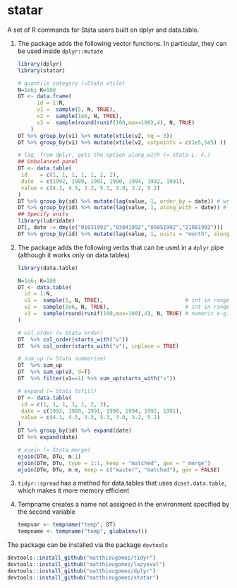 statar
======

A set of R commands for Stata users built on dplyr and data.table. 

1. The package adds the following vector functions. In particular, they can be used inside `dplyr::mutate`

	````R
	library(dplyr)
	library(statar)
	
	# quantile category (=Stata xtile)
	N=1e6; K=100
    DT <- data.frame(
		  id = 1:N,
		  v1 =  sample(5, N, TRUE),
		  v2 =  sample(1e6, N, TRUE),                       
		  v3 =  sample(round(runif(100,max=100),4), N, TRUE)
		)
	DT %>% group_by(v1) %>% mutate(xtile(v2, nq = 3))
	DT %>% group_by(v1) %>% mutate(xtile(v2, cutpoints = c(1e5,5e5) ))
	
	# lag, from dplyr, gets the option along_with (= Stata L. F.)
	## Unbalanced panel
	DT <- data.table(
	 id    = c(1, 1, 1, 1, 1, 2, 2),
	 date  = c(1992, 1989, 1991, 1990, 1994, 1992, 1991),
	 value = c(4.1, 4.5, 3.3, 5.3, 3.0, 3.2, 5.2)
	)
	DT %>% group_by(id) %>% mutate(lag(value, 1, order_by = date)) # wrong
	DT %>% group_by(id) %>% mutate(lag(value, 1, along_with = date)) # right
	## Specify units
	library(lubridate)
	DT[, date := dmy(c("01031992","03041992","05051992","21081992"))]
	DT %>% group_by(id) %>% mutate(lag(value, 1, units = "month", along_with = date)) 
	````


2. The package adds the following verbs that can be used in a `dplyr` pipe (although it works only on data.tables)

	````R
	library(data.table)
	
	N=1e6; K=100
    DT <- data.table(
	  id = 1:N,
	  v1 =  sample(5, N, TRUE),                          # int in range [1,5]
	  v2 =  sample(1e6, N, TRUE),                        # int in range [1,1e6]
	  v3 =  sample(round(runif(100,max=100),4), N, TRUE) # numeric e.g. 23.5749
	)
	
	# col_order (= Stata order)
	DT  %>% col_order(starts_with("v"))
	DT  %>% col_order(starts_with("v"), inplace = TRUE)
	
	# sum_up (= Stata summarize)
	DT  %>% sum_up
	DT  %>% sum_up(v3, d=T)
	DT  %>% filter(v1==1) %>% sum_up(starts_with("v"))
	
	# expand (= Stata tsfill)
	DT <- data.table(
	 id = c(1, 1, 1, 1, 1, 2, 2),
	 date = c(1992, 1989, 1991, 1990, 1994, 1992, 1991),
	 value = c(4.1, 4.5, 3.3, 5.3, 3.0, 3.2, 5.2)
	)
	DT %>% group_by(id) %>% expand(date)
	DT %>% expand(date)

	# ejoin (= Stata merge)
	ejoin(DTm, DTu, m:1)
	ejoin(DTm, DTu, type = 1:1, keep = "matched", gen = "_merge")
	ejoin(DTm, DTu, m:m, keep = c("master", "matched"), gen = FALSE)
	````

3. `tidyr::spread` has a method for data.tables that uses  `dcast.data.table`, which makes it more memory efficient

4. Tempname creates a name not assigned in the environment specified by the second variable

	````R
	tempvar <- tempname("temp", DT)
	tempname <- tempname("temp", globalenv())
	````

The package can be installed via the package `devtools`

````R
devtools::install_github("matthieugomez/tidyr")
devtools::install_github("matthieugomez/lazyeval")
devtools::install_github("matthieugomez/dplyr")
devtools::install_github("matthieugomez/statar")
````
